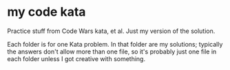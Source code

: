 # my code kata 
Practice stuff from Code Wars kata, et al. Just my version of the solution.

Each folder is for one Kata problem. In that folder are my solutions; typically the answers don't allow more than one file, so it's probably just one file in each folder unless I got creative with something.